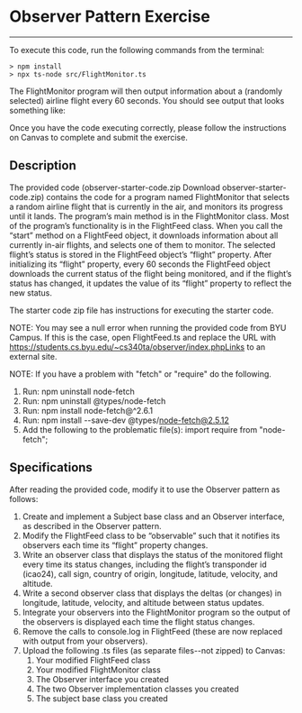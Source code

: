 # Observer Pattern Exercise
-----------------------------

To execute this code, run the following commands from the terminal:

    > npm install
    > npx ts-node src/FlightMonitor.ts

The FlightMonitor program will then output information about a (randomly selected) airline flight every 60 seconds. You should see output that looks something like:

Once you have the code executing correctly, please follow the instructions on Canvas to complete and submit the exercise.

## Description
The provided code (observer-starter-code.zip Download observer-starter-code.zip) contains the code for a program named FlightMonitor that selects a random airline flight that is currently in the air, and monitors its progress until it lands. The program’s main method is in the FlightMonitor class. Most of the program’s functionality is in the FlightFeed class. When you call the “start” method on a FlightFeed object, it downloads information about all currently in-air flights, and selects one of them to monitor. The selected flight’s status is stored in the FlightFeed object’s “flight” property. After initializing its “flight” property, every 60 seconds the FlightFeed object downloads the current status of the flight being monitored, and if the flight’s status has changed, it updates the value of its “flight” property to reflect the new status.

The starter code zip file has instructions for executing the starter code.

NOTE: You may see a null error when running the provided code from BYU Campus. If this is the case, open FlightFeed.ts and replace the URL with https://students.cs.byu.edu/~cs340ta/observer/index.phpLinks to an external site.

NOTE: If you have a problem with "fetch" or "require" do the following.
1) Run: npm uninstall node-fetch
2) Run: npm uninstall @types/node-fetch
3) Run: npm install node-fetch@^2.6.1
4) Run: npm install --save-dev @types/node-fetch@2.5.12
5) Add the following to the problematic file(s): import require from "node-fetch";

## Specifications
After reading the provided code, modify it to use the Observer pattern as follows:

1) Create and implement a Subject base class and an Observer interface, as described in the Observer pattern.
2) Modify the FlightFeed class to be “observable” such that it notifies its observers each time its “flight” property changes.
3) Write an observer class that displays the status of the monitored flight every time its status changes, including the flight’s transponder id (icao24), call sign, country of origin, longitude, latitude, velocity, and altitude.
4) Write a second observer class that displays the deltas (or changes) in longitude, latitude, velocity, and altitude between status updates.
5) Integrate your observers into the FlightMonitor program so the output of the observers is displayed each time the flight status changes.
6) Remove the calls to console.log in FlightFeed (these are now replaced with output from your observers).
7) Upload the following .ts files (as separate files--not zipped) to Canvas:
    1)  Your modified FlightFeed class
    2) Your modified FlightMonitor class
    3) The Observer interface you created
    4) The two Observer implementation classes you created
    5) The subject base class you created